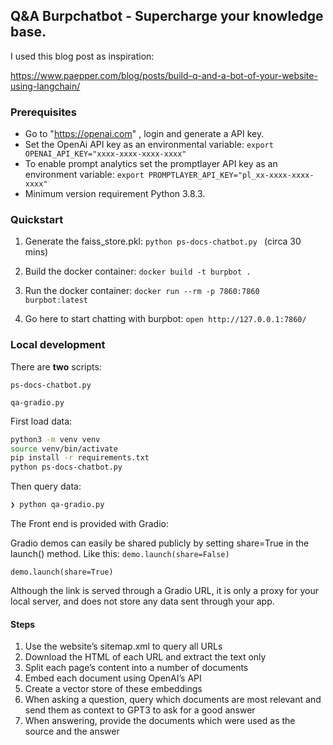 ## Q&A Burpchatbot - Supercharge your knowledge base.

I used this blog post as inspiration:

https://www.paepper.com/blog/posts/build-q-and-a-bot-of-your-website-using-langchain/

### Prerequisites
- Go to "https://openai.com" , login and generate a API key.
- Set the OpenAi API key as an environmental variable: `export OPENAI_API_KEY="xxxx-xxxx-xxxx-xxxx"`
- To enable prompt analytics set the promptlayer API key as an environment variable: `export PROMPTLAYER_API_KEY="pl_xx-xxxx-xxxx-xxxx"`
- Minimum version requirement Python 3.8.3.

### Quickstart

1. Generate the faiss_store.pkl: `python ps-docs-chatbot.py ` (circa 30 mins)

2. Build the docker container: `docker build -t burpbot .`

3. Run the docker container: `docker run --rm -p 7860:7860 burpbot:latest`

4. Go here to start chatting with burpbot: `open http://127.0.0.1:7860/`

### Local development

There are __two__ scripts:

```ps-docs-chatbot.py```

```qa-gradio.py```

First load data:
```sh
python3 -m venv venv
source venv/bin/activate
pip install -r requirements.txt
python ps-docs-chatbot.py
```

Then query data:

```sh
❯ python qa-gradio.py 
```

The Front end is provided with Gradio:

Gradio demos can easily be shared publicly by setting share=True in the launch() method. Like this:
```demo.launch(share=False)```

```demo.launch(share=True)```

 Although the link is served through a Gradio URL, it is only a proxy for your local server, and does not store any data sent through your app.


#### Steps

1. Use the website’s sitemap.xml to query all URLs
2. Download the HTML of each URL and extract the text only
3. Split each page’s content into a number of documents
4. Embed each document using OpenAI’s API
5. Create a vector store of these embeddings
6. When asking a question, query which documents are most relevant and send them as context to GPT3 to ask for a good answer
7. When answering, provide the documents which were used as the source and the answer